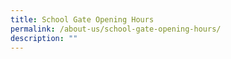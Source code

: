 ```yaml
---
title: School Gate Opening Hours
permalink: /about-us/school-gate-opening-hours/
description: ""
---
```

